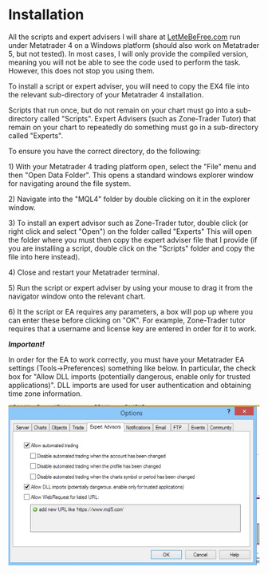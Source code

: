 # Installation

All the scripts and expert advisers I will share at [LetMeBeFree.com](/letmebefree.com) run under Metatrader 4 on a Windows platform \(should also work on Metatrader 5, but not tested\). In most cases, I will only provide the compiled version, meaning you will not be able to see the code used to perform the task. However, this does not stop you using them.

To install a script or expert adviser, you will need to copy the EX4 file into the relevant sub-directory of your Metatrader 4 installation.

Scripts that run once, but do not remain on your chart must go into a sub-directory called "Scripts". Expert Advisers \(such as Zone-Trader Tutor\) that remain on your chart to repeatedly do something must go in a sub-directory called "Experts".

To ensure you have the correct directory, do the following:

1\) With your Metatrader 4 trading platform open, select the "File" menu and then "Open Data Folder". This opens a standard windows explorer window for navigating around the file system.

2\) Navigate into the "MQL4" folder by double clicking on it in the explorer window.

3\) To install an expert advisor such as Zone-Trader tutor, double click \(or right click and select "Open"\) on the folder called "Experts" This will open the folder where you must then copy the expert adviser file that I provide \(if you are installing a script, double click on the "Scripts" folder and copy the file into here instead\).

4\) Close and restart your Metatrader terminal.

5\) Run the script or expert adviser by using your mouse to drag it from the navigator window onto the relevant chart.

6\) It the script or EA requires any parameters, a box will pop up where you can enter these before clicking on "OK". For example, Zone-Trader tutor requires that a username and license key are entered in order for it to work.

_**Important!**_

In order for the EA to work correctly, you must have your Metatrader EA settings \(Tools-&gt;Preferences\) something like below. In particular, the check box for "Allow DLL imports \(potentially dangerous, enable only for trusted applications\)". DLL imports are used for user authentication and obtaining time zone information.

![](/assets/import.png)

